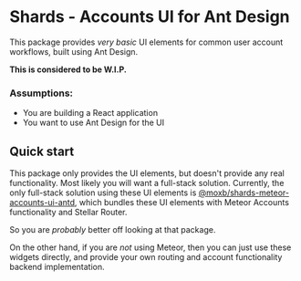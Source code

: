 # Shards - Accounts UI for Ant Design

This package provides _very basic_ UI elements for common user account workflows, built using Ant Design.

**This is considered to be W.I.P.**

### Assumptions:
 - You are building a React application
 - You want to use Ant Design for the UI

## Quick start

This package only provides the UI elements, but doesn't provide any real functionality.
Most likely you will want a full-stack solution.
Currently, the only full-stack solution using these UI elements is
[@moxb/shards-meteor-accounts-ui-antd](https://www.npmjs.com/package/@moxb/shards-meteor-account-antd),
which bundles these UI elements with Meteor Accounts functionality and Stellar Router.

So you are _probably_ better off looking at that package.

On the other hand, if you are _not_ using Meteor, then you can just use these widgets directly,
and provide your own routing and account functionality backend implementation.
